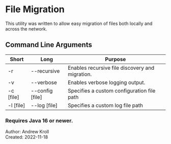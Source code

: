 # File Migration

This utility was written to allow easy migration of files both locally and across the network.

## Command Line Arguments

| Short     | Long            | Purpose                                         |
|-----------|-----------------|-------------------------------------------------|
| -r        | --recursive     | Enables recursive file discovery and migration. |
| -v        | --verbose       | Enables verbose logging output.                 |
| -c [file] | --config [file] | Specifies a custom configuration file path      |
| -l [file] | --log [file]    | Specifies a custom log file path                |

### Requires Java 16 or newer.

Author: Andrew Kroll \
Created: 2022-11-18